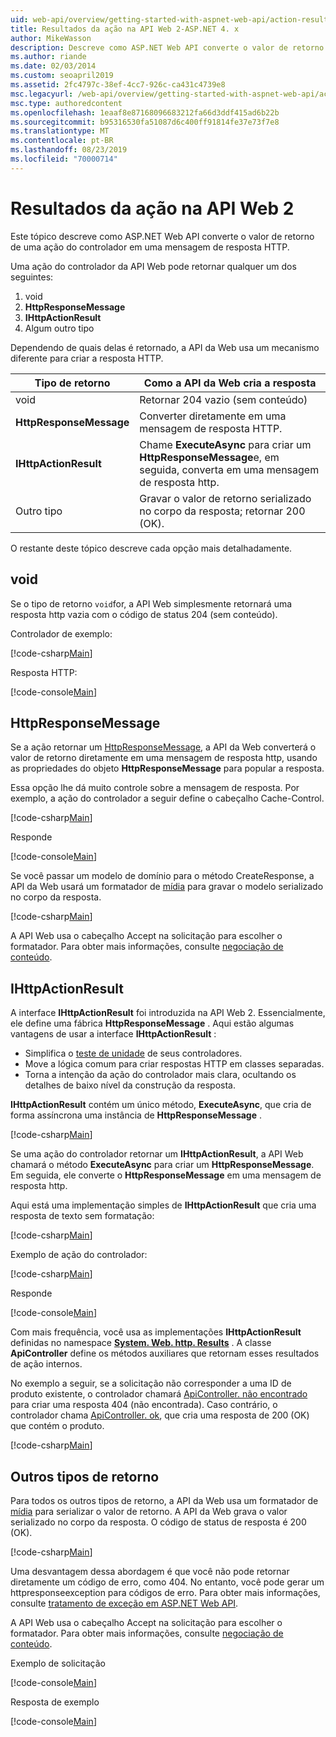 ```yaml
---
uid: web-api/overview/getting-started-with-aspnet-web-api/action-results
title: Resultados da ação na API Web 2-ASP.NET 4. x
author: MikeWasson
description: Descreve como ASP.NET Web API converte o valor de retorno de uma ação do controlador em uma mensagem de resposta HTTP no ASP.NET 4. x.
ms.author: riande
ms.date: 02/03/2014
ms.custom: seoapril2019
ms.assetid: 2fc4797c-38ef-4cc7-926c-ca431c4739e8
msc.legacyurl: /web-api/overview/getting-started-with-aspnet-web-api/action-results
msc.type: authoredcontent
ms.openlocfilehash: 1eaaf8e87168096683212fa66d3ddf415ad6b22b
ms.sourcegitcommit: b95316530fa51087d6c400ff91814fe37e73f7e8
ms.translationtype: MT
ms.contentlocale: pt-BR
ms.lasthandoff: 08/23/2019
ms.locfileid: "70000714"
---
```

# <a name="action-results-in-web-api-2"></a>Resultados da ação na API Web 2

Este tópico descreve como ASP.NET Web API converte o valor de retorno de uma ação do controlador em uma mensagem de resposta HTTP.

Uma ação do controlador da API Web pode retornar qualquer um dos seguintes:

1. void
2. **HttpResponseMessage**
3. **IHttpActionResult**
4. Algum outro tipo

Dependendo de quais delas é retornado, a API da Web usa um mecanismo diferente para criar a resposta HTTP.

| Tipo de retorno | Como a API da Web cria a resposta |
| --- | --- |
| void | Retornar 204 vazio (sem conteúdo) |
| **HttpResponseMessage** | Converter diretamente em uma mensagem de resposta HTTP. |
| **IHttpActionResult** | Chame **ExecuteAsync** para criar um **HttpResponseMessage**e, em seguida, converta em uma mensagem de resposta http. |
| Outro tipo | Gravar o valor de retorno serializado no corpo da resposta; retornar 200 (OK). |

O restante deste tópico descreve cada opção mais detalhadamente.

## <a name="void"></a>void

Se o tipo de retorno `void`for, a API Web simplesmente retornará uma resposta http vazia com o código de status 204 (sem conteúdo).

Controlador de exemplo:

[!code-csharp[Main](action-results/samples/sample1.cs)]

Resposta HTTP:

[!code-console[Main](action-results/samples/sample2.cmd)]

## <a name="httpresponsemessage"></a>HttpResponseMessage

Se a ação retornar um [HttpResponseMessage](https://msdn.microsoft.com/library/system.net.http.httpresponsemessage.aspx), a API da Web converterá o valor de retorno diretamente em uma mensagem de resposta http, usando as propriedades do objeto **HttpResponseMessage** para popular a resposta.

Essa opção lhe dá muito controle sobre a mensagem de resposta. Por exemplo, a ação do controlador a seguir define o cabeçalho Cache-Control.

[!code-csharp[Main](action-results/samples/sample3.cs)]

Responde

[!code-console[Main](action-results/samples/sample4.cmd?highlight=2)]

Se você passar um modelo de domínio para o método CreateResponse, a API da Web usará um formatador de [mídia](../formats-and-model-binding/media-formatters.md) para gravar o modelo serializado no corpo da resposta.

[!code-csharp[Main](action-results/samples/sample5.cs)]

A API Web usa o cabeçalho Accept na solicitação para escolher o formatador. Para obter mais informações, consulte [negociação de conteúdo](../formats-and-model-binding/content-negotiation.md).

## <a name="ihttpactionresult"></a>IHttpActionResult

A interface **IHttpActionResult** foi introduzida na API Web 2. Essencialmente, ele define uma fábrica **HttpResponseMessage** . Aqui estão algumas vantagens de usar a interface **IHttpActionResult** :

- Simplifica o [teste de unidade](../testing-and-debugging/unit-testing-controllers-in-web-api.md) de seus controladores.
- Move a lógica comum para criar respostas HTTP em classes separadas.
- Torna a intenção da ação do controlador mais clara, ocultando os detalhes de baixo nível da construção da resposta.

**IHttpActionResult** contém um único método, **ExecuteAsync**, que cria de forma assíncrona uma instância de **HttpResponseMessage** .

[!code-csharp[Main](action-results/samples/sample6.cs)]

Se uma ação do controlador retornar um **IHttpActionResult**, a API Web chamará o método **ExecuteAsync** para criar um **HttpResponseMessage**. Em seguida, ele converte o **HttpResponseMessage** em uma mensagem de resposta http.

Aqui está uma implementação simples de **IHttpActionResult** que cria uma resposta de texto sem formatação:

[!code-csharp[Main](action-results/samples/sample7.cs)]

Exemplo de ação do controlador:

[!code-csharp[Main](action-results/samples/sample8.cs)]

Responde

[!code-console[Main](action-results/samples/sample9.cmd)]

Com mais frequência, você usa as implementações **IHttpActionResult** definidas no namespace **[System. Web. http. Results](https://msdn.microsoft.com/library/system.web.http.results.aspx)** . A classe **ApiController** define os métodos auxiliares que retornam esses resultados de ação internos.

No exemplo a seguir, se a solicitação não corresponder a uma ID de produto existente, o controlador chamará [ApiController. não encontrado](https://msdn.microsoft.com/library/system.web.http.apicontroller.notfound.aspx) para criar uma resposta 404 (não encontrada). Caso contrário, o controlador chama [ApiController. ok](https://msdn.microsoft.com/library/dn314591.aspx), que cria uma resposta de 200 (OK) que contém o produto.

[!code-csharp[Main](action-results/samples/sample10.cs)]

## <a name="other-return-types"></a>Outros tipos de retorno

Para todos os outros tipos de retorno, a API da Web usa um formatador de [mídia](../formats-and-model-binding/media-formatters.md) para serializar o valor de retorno. A API da Web grava o valor serializado no corpo da resposta. O código de status de resposta é 200 (OK).

[!code-csharp[Main](action-results/samples/sample11.cs)]

Uma desvantagem dessa abordagem é que você não pode retornar diretamente um código de erro, como 404. No entanto, você pode gerar um httpresponseexception para códigos de erro. Para obter mais informações, consulte [tratamento de exceção em ASP.NET Web API](../error-handling/exception-handling.md).

A API Web usa o cabeçalho Accept na solicitação para escolher o formatador. Para obter mais informações, consulte [negociação de conteúdo](../formats-and-model-binding/content-negotiation.md).

Exemplo de solicitação

[!code-console[Main](action-results/samples/sample12.cmd)]

Resposta de exemplo

[!code-console[Main](action-results/samples/sample13.cmd)]
